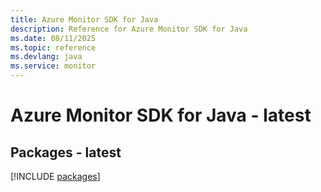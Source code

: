 ```yaml
---
title: Azure Monitor SDK for Java
description: Reference for Azure Monitor SDK for Java
ms.date: 08/11/2025
ms.topic: reference
ms.devlang: java
ms.service: monitor
---
```

# Azure Monitor SDK for Java - latest
## Packages - latest
[!INCLUDE [packages](monitor-index.md)]